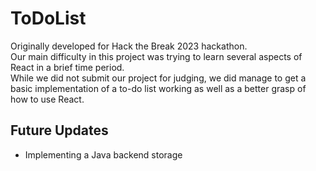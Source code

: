 # ToDoList
Originally developed for Hack the Break 2023 hackathon. <br>
Our main difficulty in this project was trying to learn several aspects of React in a brief time period. <br>
While we did not submit our project for judging, we did manage to get a basic implementation of a to-do list working as well as a better grasp of how to use React.

## Future Updates
- Implementing a Java backend storage
